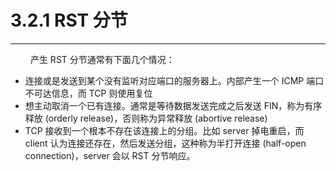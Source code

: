 # 3.2.1 RST 分节
***

&emsp;&emsp;
产生 RST 分节通常有下面几个情况：

+ 连接或是发送到某个没有监听对应端口的服务器上。内部产生一个 ICMP 端口不可达信息，而 TCP 则使用复位
+ 想主动取消一个已有连接。通常是等待数据发送完成之后发送 FIN，称为有序释放 (orderly release)，否则称为异常释放 (abortive release)
+ TCP 接收到一个根本不存在该连接上的分组。比如 server 掉电重启，而 client 认为连接还存在，然后发送分组，这种称为半打开连接 (half-open connection)，server 会以 RST 分节响应。
